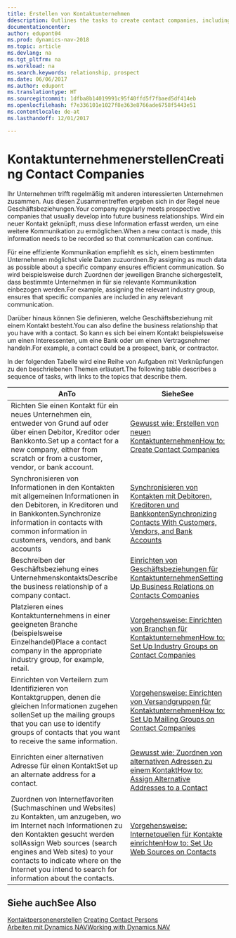 ```yaml
---
title: Erstellen von Kontaktunternehmen
ddescription: Outlines the tasks to create contact companies, including assigning relevant data about prospects and defining the business relationships you have with companies.
documentationcenter: 
author: edupont04
ms.prod: dynamics-nav-2018
ms.topic: article
ms.devlang: na
ms.tgt_pltfrm: na
ms.workload: na
ms.search.keywords: relationship, prospect
ms.date: 06/06/2017
ms.author: edupont
ms.translationtype: HT
ms.sourcegitcommit: 1dfba8b14019991c95f40ffd5f7fbaed5df414eb
ms.openlocfilehash: f7e336101e1027f8e363e8766ade6758f5443e51
ms.contentlocale: de-at
ms.lasthandoff: 12/01/2017

---
```

# <a name="creating-contact-companies"></a><span data-ttu-id="01b16-102">Kontaktunternehmenerstellen</span><span class="sxs-lookup"><span data-stu-id="01b16-102">Creating Contact Companies</span></span>
<span data-ttu-id="01b16-103">Ihr Unternehmen trifft regelmäßig mit anderen interessierten Unternehmen zusammen. Aus diesen Zusammentreffen ergeben sich in der Regel neue Geschäftsbeziehungen.</span><span class="sxs-lookup"><span data-stu-id="01b16-103">Your company regularly meets prospective companies that usually develop into future business relationships.</span></span> <span data-ttu-id="01b16-104">Wird ein neuer Kontakt geknüpft, muss diese Information erfasst werden, um eine weitere Kommunikation zu ermöglichen.</span><span class="sxs-lookup"><span data-stu-id="01b16-104">When a new contact is made, this information needs to be recorded so that communication can continue.</span></span>

<span data-ttu-id="01b16-105">Für eine effiziente Kommunikation empfiehlt es sich, einem bestimmten Unternehmen möglichst viele Daten zuzuordnen.</span><span class="sxs-lookup"><span data-stu-id="01b16-105">By assigning as much data as possible about a specific company ensures efficient communication.</span></span> <span data-ttu-id="01b16-106">So wird beispielsweise durch Zuordnen der jeweiligen Branche sichergestellt, dass bestimmte Unternehmen in für sie relevante Kommunikation einbezogen werden.</span><span class="sxs-lookup"><span data-stu-id="01b16-106">For example, assigning the relevant industry group, ensures that specific companies are included in any relevant communication.</span></span>

<span data-ttu-id="01b16-107">Darüber hinaus können Sie definieren, welche Geschäftsbeziehung mit einem Kontakt besteht.</span><span class="sxs-lookup"><span data-stu-id="01b16-107">You can also define the business relationship that you have with a contact.</span></span> <span data-ttu-id="01b16-108">So kann es sich bei einem Kontakt beispielsweise um einen Interessenten, um eine Bank oder um einen Vertragsnehmer handeln.</span><span class="sxs-lookup"><span data-stu-id="01b16-108">For example, a contact could be a prospect, bank, or contractor.</span></span>

<span data-ttu-id="01b16-109">In der folgenden Tabelle wird eine Reihe von Aufgaben mit Verknüpfungen zu den beschriebenen Themen erläutert.</span><span class="sxs-lookup"><span data-stu-id="01b16-109">The following table describes a sequence of tasks, with links to the topics that describe them.</span></span> 

| <span data-ttu-id="01b16-110">An</span><span class="sxs-lookup"><span data-stu-id="01b16-110">To</span></span> | <span data-ttu-id="01b16-111">Siehe</span><span class="sxs-lookup"><span data-stu-id="01b16-111">See</span></span> |
| --- | --- |
| <span data-ttu-id="01b16-112">Richten Sie einen Kontakt für ein neues Unternehmen ein, entweder von Grund auf oder über einen Debitor, Kreditor oder Bankkonto.</span><span class="sxs-lookup"><span data-stu-id="01b16-112">Set up a contact for a new company, either from scratch or from a customer, vendor, or bank account.</span></span> |[<span data-ttu-id="01b16-113">Gewusst wie: Erstellen von neuen Kontaktunternehmen</span><span class="sxs-lookup"><span data-stu-id="01b16-113">How to: Create Contact Companies</span></span>](marketing-how-create-contact-companies.md) |
| <span data-ttu-id="01b16-114">Synchronisieren von Informationen in den Kontakten mit allgemeinen Informationen in den Debitoren, in Kreditoren und in Bankkonten.</span><span class="sxs-lookup"><span data-stu-id="01b16-114">Synchronize information in contacts with common information in customers, vendors, and bank accounts</span></span> |[<span data-ttu-id="01b16-115">Synchronisieren von Kontakten mit Debitoren, Kreditoren und Bankkonten</span><span class="sxs-lookup"><span data-stu-id="01b16-115">Synchronizing Contacts With Customers, Vendors, and Bank Accounts</span></span>](marketing-synchronize-contacts-customers-vendors-bank-accounts.md) |
| <span data-ttu-id="01b16-116">Beschreiben der Geschäftsbeziehung eines Unternehmenskontakts</span><span class="sxs-lookup"><span data-stu-id="01b16-116">Describe the business relationship of a company contact.</span></span> |[<span data-ttu-id="01b16-117">Einrichten von Geschäftsbeziehungen für Kontaktunternehmen</span><span class="sxs-lookup"><span data-stu-id="01b16-117">Setting Up Business Relations on Contacts Companies</span></span>](marketing-business-relations.md) |
| <span data-ttu-id="01b16-118">Platzieren eines Kontaktunternehmens in einer geeigneten Branche (beispielsweise Einzelhandel)</span><span class="sxs-lookup"><span data-stu-id="01b16-118">Place a contact company in the appropriate industry group, for example, retail.</span></span> |[<span data-ttu-id="01b16-119">Vorgehensweise: Einrichten von Branchen für Kontaktunternehmen</span><span class="sxs-lookup"><span data-stu-id="01b16-119">How to: Set Up Industry Groups on Contact Companies</span></span>](marketing-industry-groups.md) |
| <span data-ttu-id="01b16-120">Einrichten von Verteilern zum Identifizieren von Kontaktgruppen, denen die gleichen Informationen zugehen sollen</span><span class="sxs-lookup"><span data-stu-id="01b16-120">Set up the mailing groups that you can use to identify groups of contacts that you want to receive the same information.</span></span> |[<span data-ttu-id="01b16-121">Vorgehensweise: Einrichten von Versandgruppen für Kontaktunternehmen</span><span class="sxs-lookup"><span data-stu-id="01b16-121">How to: Set Up Mailing Groups on Contact Companies</span></span>](marketing-mailing-groups.md) |
| <span data-ttu-id="01b16-122">Einrichten einer alternativen Adresse für einen Kontakt</span><span class="sxs-lookup"><span data-stu-id="01b16-122">Set up an alternate address for a contact.</span></span> |[<span data-ttu-id="01b16-123">Gewusst wie: Zuordnen von alternativen Adressen zu einem Kontakt</span><span class="sxs-lookup"><span data-stu-id="01b16-123">How to: Assign Alternative Addresses to a Contact</span></span>](marketing-how-assign-alternate-address.md) |
| <span data-ttu-id="01b16-124">Zuordnen von Internetfavoriten (Suchmaschinen und Websites) zu Kontakten, um anzugeben, wo im Internet nach Informationen zu den Kontakten gesucht werden soll</span><span class="sxs-lookup"><span data-stu-id="01b16-124">Assign Web sources (search engines and Web sites) to your contacts to indicate where on the Internet you intend to search for information about the contacts.</span></span> |[<span data-ttu-id="01b16-125">Vorgehensweise: Internetquellen für Kontakte einrichten</span><span class="sxs-lookup"><span data-stu-id="01b16-125">How to: Set Up Web Sources on Contacts</span></span>](marketing-web-sources.md) |

## <a name="see-also"></a><span data-ttu-id="01b16-126">Siehe auch</span><span class="sxs-lookup"><span data-stu-id="01b16-126">See Also</span></span>
<span data-ttu-id="01b16-127">[Kontaktpersonenerstellen](marketing-create-contact-persons.md) </span><span class="sxs-lookup"><span data-stu-id="01b16-127">[Creating Contact Persons](marketing-create-contact-persons.md) </span></span>  
[<span data-ttu-id="01b16-128">Arbeiten mit Dynamics NAV</span><span class="sxs-lookup"><span data-stu-id="01b16-128">Working with Dynamics NAV</span></span>](ui-work-product.md)

